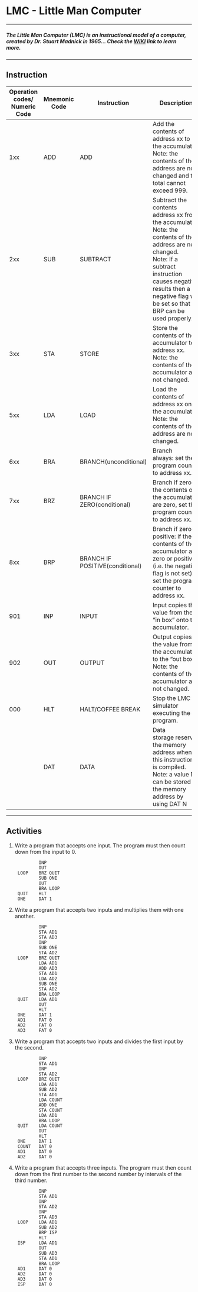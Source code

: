 # LMC - Little Man Computer
---
##### *The Little Man Computer (LMC) is an instructional model of a computer, created by Dr. Stuart Madnick in 1965... Check the [WIKI](https://en.wikipedia.org/wiki/Little_man_computer) link to learn more.*
---
## Instruction

Operation codes/ Numeric Code|Mnemonic Code|Instruction|Description
-|-|-|-
1xx|ADD|ADD|Add the contents of address xx to the accumulator.<br>Note: the contents of the address are not changed and the total cannot exceed 999.
2xx|SUB|SUBTRACT|Subtract the contents address xx from the accumulator.<br>Note: the contents of the address are not changed.<br>Note: If a subtract instruction causes negative results then a negative flag will be set so that BRP can be used properly.
3xx|STA|STORE|Store the contents of the accumulator to address xx.<br>Note: the contents of the accumulator are not changed.
5xx|LDA|LOAD|Load the contents of address xx onto the accumulator.<br>Note: the contents of the address are not changed.
6xx|BRA|BRANCH(unconditional)|Branch always: set the program counter to address xx.
7xx|BRZ|BRANCH IF ZERO(conditional)|Branch if zero: if the contents of the accumulator are zero, set the program counter to address xx.
8xx|BRP|BRANCH IF POSITIVE(conditional)|Branch if zero or positive: if the contents of the accumulator are zero or positive (i.e. the negative flag is not set), set the program counter to address xx.
901|INP|INPUT|Input copies the value from the “in box” onto the accumulator.
902|OUT|OUTPUT|Output copies the value from the accumulator to the “out box”.<br>Note: the contents of the accumulator are not changed.
000|HLT|HALT/COFFEE BREAK|Stop the LMC simulator executing the program.
|	|DAT|DATA|Data storage reserves the memory address when this instruction is compiled.<br>Note: a value N can be stored at the memory address by using DAT N
---
## Activities
1. Write a program that accepts one input. The program must then count down from the input to 0.
   ```assembly
            INP
            OUT
    LOOP    BRZ QUIT
            SUB ONE
            OUT
            BRA LOOP
    QUIT    HLT
    ONE     DAT 1
   ```
2. Write a program that accepts two inputs and multiplies them with one another.
   ```assembly
            INP
            STA AD1
            STA AD3
            INP
            SUB ONE
            STA AD2
    LOOP    BRZ QUIT
            LDA AD1
            ADD AD3
            STA AD1
            LDA AD2
            SUB ONE
            STA AD2
            BRA LOOP
    QUIT    LDA AD1
            OUT
            HLT
    ONE     DAT 1
    AD1     FAT 0
    AD2     FAT 0
    AD3     FAT 0
   ```
3. Write a program that accepts two inputs and divides the first input by the second.
   ```assembly
            INP
            STA AD1
            INP
            STA AD2
    LOOP    BRZ QUIT
            LDA AD1
            SUB AD2
            STA AD1
            LDA COUNT
            ADD ONE
            STA COUNT
            LDA AD1
            BRA LOOP
    QUIT    LDA COUNT
            OUT
            HLT
    ONE     DAT 1
    COUNT   DAT 0
    AD1     DAT 0
    AD2     DAT 0
   ```
4. Write a program that accepts three inputs. The program must then count down from the first number to the second number by intervals of the third number.
   ```assembly
            INP
            STA AD1
            INP
            STA AD2
            INP
            STA AD3
    LOOP    LDA AD1
            SUB AD2
            BRP ISP
            HLT
    ISP     LDA AD1
            OUT
            SUB AD3
            STA AD1
            BRA LOOP
    AD1     DAT 0
    AD2     DAT 0
    AD3     DAT 0
    ISP     DAT 0
   ```
